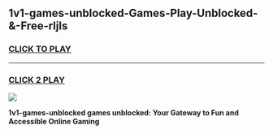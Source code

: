
## 1v1-games-unblocked-Games-Play-Unblocked-&-Free-rljls
<h3>
<a href="https://premium76.site?title=1v1-games-unblocked&ref=24A">CLICK TO PLAY</a></h3>
<hr>

<h3>
<a href="https://premium76.site?title=1v1-games-unblocked&ref=24A">CLICK 2 PLAY</a>
  
</h3>

<a href="https://premium76.site?title=1v1-games-unblocked&ref=24A"><img src="https://clearcache.store/games.png"></a>


**1v1-games-unblocked games unblocked: Your Gateway to Fun and Accessible Online Gaming**
